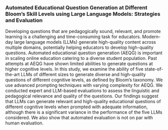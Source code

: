 ### Automated Educational Question Generation at Different Bloom’s Skill Levels using Large Language Models: Strategies and Evaluation

Developing questions that are pedagogically sound, relevant, and promote learning is a challenging and time-consuming task for educators. Modern-day large language models (LLMs) generate high-quality content across multiple domains, potentially helping educators to develop high-quality questions. Automated educational question generation (AEQG) is important in scaling online education catering to a diverse student population. Past attempts at AEQG have shown limited abilities to generate questions at higher cognitive levels. In this study, we examine the ability of five state-of-the-art LLMs of different sizes to generate diverse and high-quality questions of different cognitive levels, as defined by Bloom’s taxonomy. We use advanced prompting techniques with varying complexity for AEQG. We conducted expert and LLM-based evaluations to assess the linguistic and pedagogical relevance and quality of the questions. Our findings suggest that LLMs can generate relevant and high-quality educational questions of different cognitive levels when prompted with adequate information, although there is a significant variance in the performance of the five LLMs considered. We also show that automated evaluation is not on par with human evaluation.
